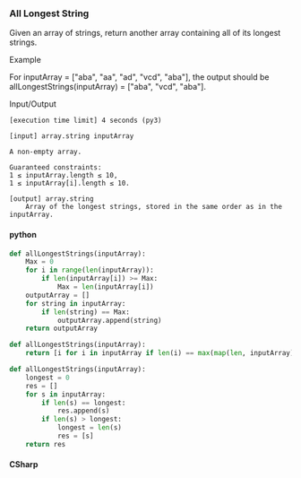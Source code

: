 ### All Longest String
Given an array of strings, return another array containing all of its longest strings.

Example

For inputArray = ["aba", "aa", "ad", "vcd", "aba"], the output should be
allLongestStrings(inputArray) = ["aba", "vcd", "aba"].

Input/Output

    [execution time limit] 4 seconds (py3)

    [input] array.string inputArray

    A non-empty array.

    Guaranteed constraints:
    1 ≤ inputArray.length ≤ 10,
    1 ≤ inputArray[i].length ≤ 10.

    [output] array.string
        Array of the longest strings, stored in the same order as in the inputArray.
#### python
```python
def allLongestStrings(inputArray):
    Max = 0
    for i in range(len(inputArray)):
        if len(inputArray[i]) >= Max:
            Max = len(inputArray[i])
    outputArray = []
    for string in inputArray:
        if len(string) == Max:
            outputArray.append(string)
    return outputArray
```
```python
def allLongestStrings(inputArray):  
    return [i for i in inputArray if len(i) == max(map(len, inputArray))]
```
```python
def allLongestStrings(inputArray):
    longest = 0
    res = []
    for s in inputArray:
        if len(s) == longest:
            res.append(s)
        if len(s) > longest:
            longest = len(s)
            res = [s]
    return res
```
#### CSharp
```csharp

```
